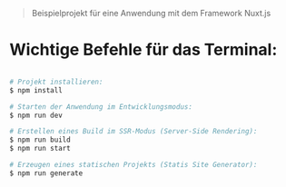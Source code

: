 > Beispielprojekt für eine Anwendung mit dem Framework Nuxt.js

# Wichtige Befehle für das Terminal:
```bash

# Projekt installieren:
$ npm install

# Starten der Anwendung im Entwicklungsmodus:
$ npm run dev

# Erstellen eines Build im SSR-Modus (Server-Side Rendering):
$ npm run build
$ npm run start

# Erzeugen eines statischen Projekts (Statis Site Generator):
$ npm run generate